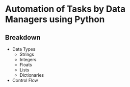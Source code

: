 # Automation of Tasks by Data Managers using Python

## Breakdown

- Data Types
  - Strings
  - Integers
  - Floats
  - Lists
  - Dictionaries
- Control Flow
